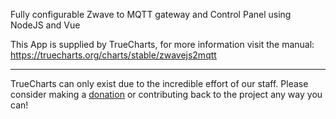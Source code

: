 Fully configurable Zwave to MQTT gateway and Control Panel using NodeJS and Vue

This App is supplied by TrueCharts, for more information visit the manual: https://truecharts.org/charts/stable/zwavejs2mqtt

---

TrueCharts can only exist due to the incredible effort of our staff.
Please consider making a [donation](https://truecharts.org/docs/about/sponsor) or contributing back to the project any way you can!
